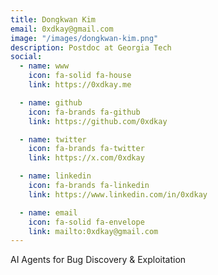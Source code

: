 ```yaml
---
title: Dongkwan Kim
email: 0xdkay@gmail.com
image: "/images/dongkwan-kim.png"
description: Postdoc at Georgia Tech
social:
  - name: www
    icon: fa-solid fa-house
    link: https://0xdkay.me

  - name: github
    icon: fa-brands fa-github
    link: https://github.com/0xdkay

  - name: twitter
    icon: fa-brands fa-twitter
    link: https://x.com/0xdkay

  - name: linkedin
    icon: fa-brands fa-linkedin
    link: https://www.linkedin.com/in/0xdkay

  - name: email
    icon: fa-solid fa-envelope
    link: mailto:0xdkay@gmail.com
---
```


AI Agents for Bug Discovery & Exploitation
